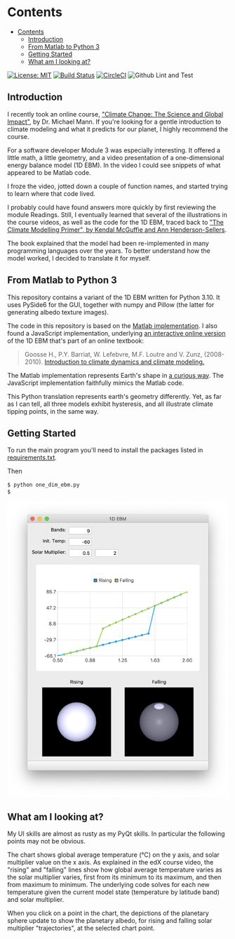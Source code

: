 
# Contents

- [Contents](#contents)
  - [Introduction](#introduction)
  - [From Matlab to Python 3](#from-matlab-to-python-3)
  - [Getting Started](#getting-started)
  - [What am I looking at?](#what-am-i-looking-at)

[![License: MIT](https://img.shields.io/badge/License-MIT-yellow.svg)](https://opensource.org/licenses/MIT)
[![Build Status](https://travis-ci.com/mchapman87501/ebm_1d.svg?branch=master)](https://travis-ci.com/mchapman87501/ebm_1d)
[![CircleCI](https://circleci.com/gh/mchapman87501/ebm_1d.svg?style=svg)](https://circleci.com/gh/mchapman87501/ebm_1d)
![Github Lint and Test](https://github.com/mchapman87501/ebm_1d/workflows/Lint%20and%20Test/badge.svg)

## Introduction

I recently took an online course, ["Climate Change: The Science and Global Impact"](https://courses.edx.org/courses/course-v1:SDGAcademyX+CCSI001+3T2019/course/), by Dr. Michael Mann.  If you're looking for a gentle introduction to climate modeling and what it predicts for our planet, I highly recommend the course.

For a software developer Module 3 was especially interesting.  It offered a little math, a little geometry, and a video presentation of a one-dimensional energy balance model (1D EBM).  In the video I could see snippets of what appeared to be Matlab code.

I froze the video, jotted down a couple of function names, and started trying to learn where that code lived.

I probably could have found answers more quickly by first reviewing the module Readings.  Still, I eventually learned that several of the illustrations in the course videos, as well as the code for the 1D EBM, traced back to ["The Climate Modelling Primer", by Kendal McGuffie and Ann Henderson-Sellers](https://www.wiley.com/en-us/The+Climate+Modelling+Primer%2C+4th+Edition-p-9781119943372).

The book explained that the model had been re-implemented in many programming languages over the years.  To better understand how the model worked, I decided to translate it for myself.

## From Matlab to Python 3

This repository contains a variant of the 1D EBM written for Python 3.10.  It uses PySide6 for the GUI, together with numpy and Pillow (the latter for generating albedo texture images).

The code in this repository is based on the [Matlab implementation](http://nngroup.physics.sunysb.edu/~chiaki/BMCC/Mentor/Climate/NYU1DimModel/one_dim_ebm/).  I also found a JavaScript implementation, underlying [an interactive online version](http://www.climate.be/textbook/EBM.html) of the 1D EBM that's part of an online textbook:

>Goosse H., P.Y. Barriat, W. Lefebvre, M.F. Loutre and V. Zunz, (2008-2010). [Introduction to climate dynamics and climate modeling.](http://www.climate.be/textbook)

The Matlab implementation represents Earth's shape in [a curious way](docs/matlab_implementation_issues.md).  The JavaScript implementation faithfully mimics the Matlab code.

This Python translation represents earth's geometry differently.  Yet, as far as I can tell, all three models exhibit hysteresis, and all illustrate climate tipping points, in the same way.

## Getting Started

To run the main program you'll need to install the packages listed in [requirements.txt](requirements.txt).

Then

```shell
$ python one_dim_ebm.py
$
```

![Screenshot](docs/images/screenshot_1.png "one_dim_ebm.py in action")

## What am I looking at?

My UI skills are almost as rusty as my PyQt skills.  In particular the following points may not be obvious.

The chart shows global average temperature (°C) on the y axis, and solar multiplier value on the x axis.  As explained in the edX course video, the "rising" and "falling" lines show how global average temperature varies as the solar multiplier varies, first from its minimum to its maximum, and then from maximum to minimum.  The underlying code solves for each new temperature given the current model state (temperature by latitude band) and solar multiplier.

When you click on a point in the chart, the depictions of the planetary sphere update to show the planetary albedo, for rising and falling solar multiplier "trajectories", at the selected chart point.
